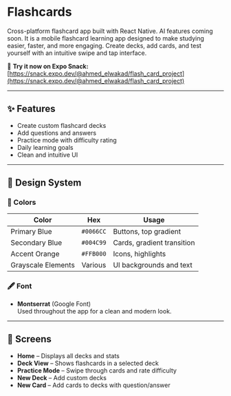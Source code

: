 # Flashcards
Cross-platform flashcard app built with React Native. AI features coming soon.
It is a mobile flashcard learning app designed to make studying easier, faster, and more engaging. Create decks, add cards, and test yourself with an intuitive swipe and tap interface.

🚀 **Try it now on Expo Snack:**  
[https://snack.expo.dev/@ahmed_elwakad/flash_card_project](https://snack.expo.dev/@ahmed_elwakad/flash_card_project)

---

## ✨ Features

- Create custom flashcard decks
- Add questions and answers
- Practice mode with difficulty rating
- Daily learning goals
- Clean and intuitive UI

---

## 🎨 Design System

### 🎨 Colors

| Color              | Hex       | Usage                      |
|--------------------|-----------|----------------------------|
| Primary Blue       | `#0066CC` | Buttons, top gradient      |
| Secondary Blue     | `#004C99` | Cards, gradient transition |
| Accent Orange      | `#FFB000` | Icons, highlights          |
| Grayscale Elements | Various   | UI backgrounds and text    |

### 🖋 Font

- **Montserrat** (Google Font)  
  Used throughout the app for a clean and modern look.

---

## 📱 Screens

- **Home** – Displays all decks and stats
- **Deck View** – Shows flashcards in a selected deck
- **Practice Mode** – Swipe through cards and rate difficulty
- **New Deck** – Add custom decks
- **New Card** – Add cards to decks with question/answer
